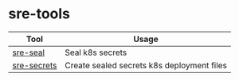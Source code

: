 # sre-tools

| Tool                                  | Usage                                      |
| ------------------------------------- | ------------------------------------------ |
| [sre-seal](./packages/sre-seal)       | Seal k8s secrets                           |
| [sre-secrets](./packages/sre-secrets) | Create sealed secrets k8s deployment files |
